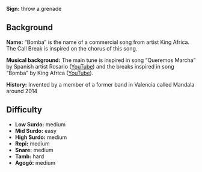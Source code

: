 **Sign:** throw a grenade

## Background

**Name:** “Bomba” is the name of a commercial song from artist King Africa. The Call Break is inspired on the chorus of this song.

**Musical background:** The main tune is inspired in song “Queremos Marcha” by Spanish artist Rosario ([YouTube](https://www.youtube.com/watch?v=aC6XTOwNBO8)) and the breaks inspired in song “Bomba” by King Africa ([YouTube](https://www.youtube.com/watch?v=QlPS16NeBO0)).

**History:** Invented by a member of a former band in Valencia called Mandala around 2014

## Difficulty

* **Low Surdo:** medium
* **Mid Surdo:** easy
* **High Surdo:** medium
* **Repi:** medium
* **Snare:** medium
* **Tamb:** hard
* **Agogô:** medium
